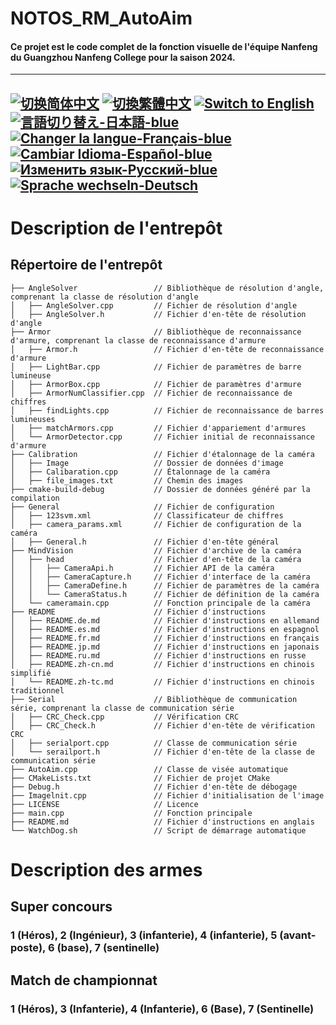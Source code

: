 # NOTOS_RM_AutoAim
#### Ce projet est le code complet de la fonction visuelle de l'équipe Nanfeng du Guangzhou Nanfeng College pour la saison 2024.

---
[![切换简体中文](https://img.shields.io/badge/切换语言-简体中文-blue)](https://github.com/lizuju/NOTOS_RM_AutoAim/blob/main/README/README.zh-cn.md)
[![切換繁體中文](https://img.shields.io/badge/切換語言-繁體中文-blue)](https://github.com/lizuju/NOTOS_RM_AutoAim/blob/main/README/README.zh-tc.md)
[![Switch to English](https://img.shields.io/badge/Switch-English-blue)](https://github.com/lizuju/NOTOS_RM_AutoAim/blob/main/README.md)
[![言語切り替え-日本語-blue](https://img.shields.io/badge/言語切り替え-日本語-blue)](https://github.com/lizuju/NOTOS_RM_AutoAim/blob/main/README/README.jp.md)
[![Changer la langue-Français-blue](https://img.shields.io/badge/Changer%20la%20langue-Fran%C3%A7ais-blue)](https://github.com/lizuju/NOTOS_RM_AutoAim/blob/main/README/README.fr.md)
[![Cambiar Idioma-Español-blue](https://img.shields.io/badge/Cambiar%20Idioma-Espa%C3%B1ol-blue)](https://github.com/lizuju/NOTOS_RM_AutoAim/blob/main/README/README.es.md)
[![Изменить язык-Русский-blue](https://img.shields.io/badge/Изменить%20язык-Русский-blue)](https://github.com/lizuju/NOTOS_RM_AutoAim/blob/main/README/README.ru.md)
[![Sprache wechseln-Deutsch](https://img.shields.io/badge/Sprache%20wechseln-Deutsch-blue)](https://github.com/lizuju/NOTOS_RM_AutoAim/blob/main/README/README.de.md)
---

# Description de l'entrepôt

## Répertoire de l'entrepôt
    ├── AngleSolver                 // Bibliothèque de résolution d'angle, comprenant la classe de résolution d'angle
    │   ├── AngleSolver.cpp         // Fichier de résolution d'angle
    │   ├── AngleSolver.h           // Fichier d'en-tête de résolution d'angle
    ├── Armor                       // Bibliothèque de reconnaissance d'armure, comprenant la classe de reconnaissance d'armure
    │   ├── Armor.h                 // Fichier d'en-tête de reconnaissance d'armure
    │   ├── LightBar.cpp            // Fichier de paramètres de barre lumineuse
    │   ├── ArmorBox.cpp            // Fichier de paramètres d'armure
    │   ├── ArmorNumClassifier.cpp  // Fichier de reconnaissance de chiffres
    │   ├── findLights.cpp          // Fichier de reconnaissance de barres lumineuses
    │   ├── matchArmors.cpp         // Fichier d'appariement d'armures
    │   └── ArmorDetector.cpp       // Fichier initial de reconnaissance d'armure
    ├── Calibration                 // Fichier d'étalonnage de la caméra
    │   ├── Image                   // Dossier de données d'image
    │   ├── Calibaration.cpp        // Étalonnage de la caméra
    │   ├── file_images.txt         // Chemin des images
    ├── cmake-build-debug           // Dossier de données généré par la compilation
    ├── General                     // Fichier de configuration
    │   ├── 123svm.xml              // Classificateur de chiffres
    │   ├── camera_params.xml     	// Fichier de configuration de la caméra
    │   ├── General.h               // Fichier d'en-tête général
    ├── MindVision                  // Fichier d'archive de la caméra
    │   ├── head                    // Fichier d'en-tête de la caméra
    │   │   ├── CameraApi.h         // Fichier API de la caméra
    │   │   ├── CameraCapture.h     // Fichier d'interface de la caméra
    │   │   ├── CameraDefine.h      // Fichier de paramètres de la caméra
    │   │   └── CameraStatus.h      // Fichier de définition de la caméra
    │   └── cameramain.cpp          // Fonction principale de la caméra
    ├── README                      // Fichier d'instructions
    │   ├── README.de.md            // Fichier d'instructions en allemand
    │   ├── README.es.md            // Fichier d'instructions en espagnol
    │   ├── README.fr.md            // Fichier d'instructions en français
    │   ├── README.jp.md            // Fichier d'instructions en japonais
    │   ├── README.ru.md            // Fichier d'instructions en russe
    │   ├── README.zh-cn.md         // Fichier d'instructions en chinois simplifié
    │   └── README.zh-tc.md         // Fichier d'instructions en chinois traditionnel
    ├── Serial                      // Bibliothèque de communication série, comprenant la classe de communication série
    │   ├── CRC_Check.cpp           // Vérification CRC
    │   ├── CRC_Check.h             // Fichier d'en-tête de vérification CRC
    │   ├── serialport.cpp          // Classe de communication série
    │   └── serailport.h            // Fichier d'en-tête de la classe de communication série
    ├── AutoAim.cpp                 // Classe de visée automatique
    ├── CMakeLists.txt              // Fichier de projet CMake
    ├── Debug.h                     // Fichier d'en-tête de débogage
    ├── Imagelnit.cpp               // Fichier d'initialisation de l'image
    ├── LICENSE                     // Licence
    ├── main.cpp                    // Fonction principale
    ├── README.md                   // Fichier d'instructions en anglais
    └── WatchDog.sh                 // Script de démarrage automatique


# Description des armes

## Super concours
### 1 (Héros), 2 (Ingénieur), 3 (infanterie), 4 (infanterie), 5 (avant-poste), 6 (base), 7 (sentinelle)

## Match de championnat
### 1 (Héros), 3 (Infanterie), 4 (Infanterie), 6 (Base), 7 (Sentinelle)